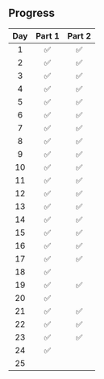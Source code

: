 ## Progress
| Day | Part 1 | Part 2 |
|:---:|:---:|:---:|
| 1 | ✅ | ✅ |
| 2 | ✅ | ✅ |
| 3 | ✅ | ✅ |
| 4 | ✅ | ✅ |
| 5 | ✅ | ✅ |
| 6 | ✅ | ✅ |
| 7 | ✅ | ✅ |
| 8 | ✅ | ✅ |
| 9 | ✅ | ✅ |
| 10 | ✅ | ✅ |
| 11 | ✅ | ✅ |
| 12 | ✅ | ✅ |
| 13 | ✅ | ✅ |
| 14 | ✅ | ✅ |
| 15 | ✅ | ✅ |
| 16 | ✅ | ✅ |
| 17 | ✅ | ✅ |
| 18 | ✅ |   |
| 19 | ✅ | ✅ |
| 20 | ✅ |   |
| 21 | ✅ | ✅ |
| 22 | ✅ | ✅ |
| 23 | ✅ | ✅ |
| 24 | ✅ |   |
| 25 |   |   |
